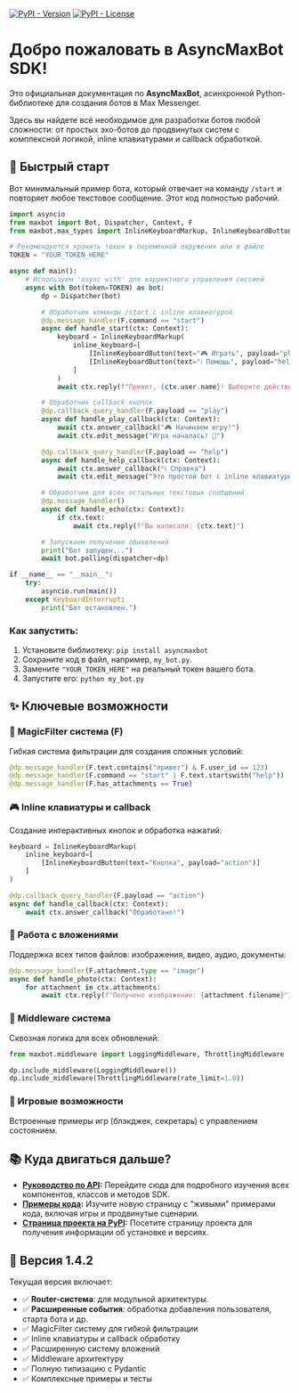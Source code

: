 [![PyPI - Version](https://img.shields.io/pypi/v/asyncmaxbot.svg)](https://pypi.org/project/asyncmaxbot/)
[![PyPI - License](https://img.shields.io/pypi/l/asyncmaxbot.svg)](https://github.com/sdkinfotech/asyncmaxbot/blob/main/LICENSE)

# Добро пожаловать в AsyncMaxBot SDK!

Это официальная документация по **AsyncMaxBot**, асинхронной Python-библиотеке для создания ботов в Max Messenger.

Здесь вы найдете всё необходимое для разработки ботов любой сложности: от простых эхо-ботов до продвинутых систем с комплексной логикой, inline клавиатурами и callback обработкой.

## 🚀 Быстрый старт

Вот минимальный пример бота, который отвечает на команду `/start` и повторяет любое текстовое сообщение. Этот код полностью рабочий.

```python
import asyncio
from maxbot import Bot, Dispatcher, Context, F
from maxbot.max_types import InlineKeyboardMarkup, InlineKeyboardButton

# Рекомендуется хранить токен в переменной окружения или в файле
TOKEN = "YOUR_TOKEN_HERE"

async def main():
    # Используем 'async with' для корректного управления сессией
    async with Bot(token=TOKEN) as bot:
        dp = Dispatcher(bot)

        # Обработчик команды /start с inline клавиатурой
        @dp.message_handler(F.command == "start")
        async def handle_start(ctx: Context):
            keyboard = InlineKeyboardMarkup(
                inline_keyboard=[
                    [InlineKeyboardButton(text="🎮 Играть", payload="play")],
                    [InlineKeyboardButton(text="ℹ️ Помощь", payload="help")]
                ]
            )
            await ctx.reply(f"Привет, {ctx.user.name}! Выберите действие:", reply_markup=keyboard)

        # Обработчик callback кнопок
        @dp.callback_query_handler(F.payload == "play")
        async def handle_play_callback(ctx: Context):
            await ctx.answer_callback("🎮 Начинаем игру!")
            await ctx.edit_message("Игра началась! 🎲")

        @dp.callback_query_handler(F.payload == "help")
        async def handle_help_callback(ctx: Context):
            await ctx.answer_callback("ℹ️ Справка")
            await ctx.edit_message("Это простой бот с inline клавиатурой!")

        # Обработчик для всех остальных текстовых сообщений
        @dp.message_handler()
        async def handle_echo(ctx: Context):
            if ctx.text:
                await ctx.reply(f"Вы написали: {ctx.text}")

        # Запускаем получение обновлений
        print("Бот запущен...")
        await bot.polling(dispatcher=dp)

if __name__ == "__main__":
    try:
        asyncio.run(main())
    except KeyboardInterrupt:
        print("Бот остановлен.")
```

### Как запустить:
1.  Установите библиотеку: `pip install asyncmaxbot`
2.  Сохраните код в файл, например, `my_bot.py`.
3.  Замените `"YOUR_TOKEN_HERE"` на реальный токен вашего бота.
4.  Запустите его: `python my_bot.py`

## ✨ Ключевые возможности

### 🎯 **MagicFilter система (F)**
Гибкая система фильтрации для создания сложных условий:
```python
@dp.message_handler(F.text.contains("привет") & F.user_id == 123)
@dp.message_handler(F.command == "start" | F.text.startswith("help"))
@dp.message_handler(F.has_attachments == True)
```

### 🎮 **Inline клавиатуры и callback**
Создание интерактивных кнопок и обработка нажатий:
```python
keyboard = InlineKeyboardMarkup(
    inline_keyboard=[
        [InlineKeyboardButton(text="Кнопка", payload="action")]
    ]
)

@dp.callback_query_handler(F.payload == "action")
async def handle_callback(ctx: Context):
    await ctx.answer_callback("Обработано!")
```

### 📎 **Работа с вложениями**
Поддержка всех типов файлов: изображения, видео, аудио, документы:
```python
@dp.message_handler(F.attachment.type == "image")
async def handle_photo(ctx: Context):
    for attachment in ctx.attachments:
        await ctx.reply(f"Получено изображение: {attachment.filename}")
```

### 🔧 **Middleware система**
Сквозная логика для всех обновлений:
```python
from maxbot.middleware import LoggingMiddleware, ThrottlingMiddleware

dp.include_middleware(LoggingMiddleware())
dp.include_middleware(ThrottlingMiddleware(rate_limit=1.0))
```

### 🎲 **Игровые возможности**
Встроенные примеры игр (блэкджек, секретарь) с управлением состоянием.

## 📚 Куда двигаться дальше?

*   **[Руководство по API](./api.md):** Перейдите сюда для подробного изучения всех компонентов, классов и методов SDK.
*   **[Примеры кода](./examples.md):** Изучите новую страницу с "живыми" примерами кода, включая игры и продвинутые сценарии.
*   **[Страница проекта на PyPI](https://pypi.org/project/asyncmaxbot/):** Посетите страницу проекта для получения информации об установке и версиях.

## 🔄 Версия 1.4.2

Текущая версия включает: 
- ✅ **Router-система**: для модульной архитектуры.
- ✅ **Расширенные события**: обработка добавления пользователя, старта бота и др.
- ✅ MagicFilter систему для гибкой фильтрации
- ✅ Inline клавиатуры и callback обработку
- ✅ Расширенную систему вложений
- ✅ Middleware архитектуру
- ✅ Полную типизацию с Pydantic
- ✅ Комплексные примеры и тесты